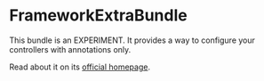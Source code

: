FrameworkExtraBundle
====================

This bundle is an EXPERIMENT. It provides a way to configure your controllers
with annotations only.

Read about it on its [official homepage](http://bundles.symfony-reloaded.org/frameworkextrabundle/).
